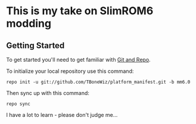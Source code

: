 This is my take on SlimROM6 modding
=============================


Getting Started
---------------

To get started you'll need to get familiar with
[Git and Repo](https://source.android.com/source/using-repo.html).

To initialize your local repository use this command:


	repo init -u git://github.com/TBoneWiz/platform_manifest.git -b mm6.0


Then sync up with this command:

	repo sync


I have a lot to learn - please don't judge me...